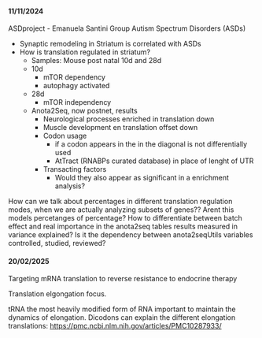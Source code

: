 #### 11/11/2024

ASDproject - Emanuela Santini Group
Autism Spectrum Disorders (ASDs)
* Synaptic remodeling in Striatum is correlated with ASDs
* How is translation regulated in striatum?
	* Samples: Mouse post natal 10d and 28d
	* 10d
		* mTOR dependency 
		* autophagy activated
	* 28d
		* mTOR independency
	* Anota2Seq, now postnet, results
		* Neurological processes enriched in translation down
		* Muscle development en translation offset down
		* Codon usage
			* if a codon appears in the in the diagonal is not differentially used
			* AtTract (RNABPs curated database) in place of lenght of UTR
		* Transacting factors
			* Would they also appear as significant in a enrichment analysis? 

How can we talk about percentages in different translation regulation modes, when we are actually analyzing subsets of genes?? Arent this models percetanges of percentage?
How to differentiate between batch effect and real importance in the anota2seq tables results measured in variance explained?
Is it the dependency between anota2seqUtils variables controlled, studied, reviewed?

#### 20/02/2025

Targeting mRNA translation to reverse resistance to endocrine therapy

Translation elgongation focus.

tRNA the most heavily modified form of RNA important to maintain the dynamics of elongation.
Dicodons can explain the different elongation translations:
https://pmc.ncbi.nlm.nih.gov/articles/PMC10287933/



